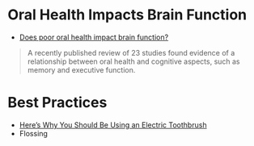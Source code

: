 # Oral Health Impacts Brain Function
- [Does poor oral health impact brain function?](https://www.medicalnewstoday.com/articles/326339)
> A recently published review of 23 studies found evidence of a relationship between oral health and cognitive aspects, such as memory and executive function.

# Best Practices
- [Here’s Why You Should Be Using an Electric Toothbrush](https://health.clevelandclinic.org/should-i-be-using-an-electric-toothbrush)
- Flossing